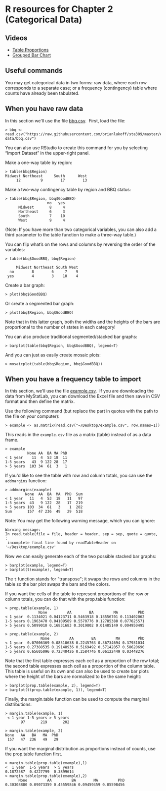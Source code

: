 # R resources for Chapter 2 (Categorical Data)

## Videos

*   [Table Proportions](http://www.youtube.com/embed/yWzNTMv0gho)
*   [Grouped Bar Chart](http://www.youtube.com/embed/trs1FyfjxEU)

## Useful commands

You may get categorical data in two forms: raw data, where each row corresponds to a separate case; or a frequency (contingency) table where counts have already been tabulated.

## When you have raw data

In this section we'll use the file [bbq.csv](https://raw.githubusercontent.com/brianlukoff/sta309/master/example-data/bbq.csv).  First, load the file:

	> bbq <- read.csv("https://raw.githubusercontent.com/brianlukoff/sta309/master/example-data/bbq.csv")

You can also use RStudio to create this command for you by selecting “Import Dataset” in the upper-right panel.

Make a one-way table by region:

	> table(bbq$Region)
	Midwest Northeast     South      West
	     12         9        17        13

Make a two-way contingency table by region and BBQ status:

	> table(bbq$Region, bbq$GoodBBQ)
	                   no   yes
	      Midwest       8     4
	      Northeast     6     3
	      South         7    10
	      West          9     4

(Note: If you have more than two categorical variables, you can also add a third parameter to the table function to make a three-way table.)

You can flip what’s on the rows and columns by reversing the order of the variables:

	> table(bbq$GoodBBQ, bbq$Region)
	
	     Midwest Northeast South West
	  no        8        6     7    9
	 yes        4        3    10    4

Create a bar graph:

	> plot(bbq$GoodBBQ)

Or create a segmented bar graph:

	> plot(bbq$Region, bbq$GoodBBQ)

Note that in this latter graph, both the widths and the heights of the bars are proportional to the number of states in each category!

You can also produce traditional segmented/stacked bar graphs:

	> barplot(table(bbq$Region, bbq$GoodBBQ), legend=T)

And you can just as easily create mosaic plots:

	> mosaicplot(table(bbq$Region, bbq$GoodBBQ))
	
## When you have a frequency table to import

In this section, we'll use the file [example.csv](https://raw.githubusercontent.com/brianlukoff/sta309/master/example-data/example.csv).  If you are downloading the data from MyStatLab, you can download the Excel file and then save in CSV format and then define the matrix. 

Use the following command (but replace the part in quotes with the path to the file on your computer):

	> example <- as.matrix(read.csv("~/Desktop/example.csv", row.names=1))

This reads in the `example.csv` file as a matrix (table) instead of as a data frame.

	> example
	          None AA  BA MA PhD
	< 1 year    11  4  53 18  11
	1-5 years   43  9 122 28  17
	> 5 years  103 34  61  3   1

If you'd like to see the table with row and column totals, you can use the `addmargins` function:

	> addmargins(example)
	         None  AA  BA  MA  PhD  Sum
	< 1 year   11   4  53  18   11   97
	1-5 years  43   9 122  28   17  219
	> 5 years 103  34  61   3    1  202
	Sum       157  47 236  49   29  518

Note: You may get the following warning message, which you can ignore:

	Warning message:
	In read.table(file = file, header = header, sep = sep, quote = quote, :
	 incomplete final line found by readTableHeader on '~/Desktop/example.csv'

Now we can easily generate each of the two possible stacked bar graphs:

	> barplot(example, legend=T)
	> barplot(t(example), legend=T)

The `t` function stands for "transpose"; it swaps the rows and columns in the table so the bar plot swaps the bars and the colors.

If you want the cells of the table to represent proportions of the row or column totals, you can do that with the prop.table function:

	> prop.table(example, 1)
	               None         AA        BA         MA         PhD
	< 1 year  0.1134021 0.04123711 0.5463918 0.18556701 0.113402062
	1-5 years 0.1963470 0.04109589 0.5570776 0.12785388 0.077625571
	> 5 years 0.5099010 0.16831683 0.3019802 0.01485149 0.004950495
	
	> prop.table(example, 2)
	                None         AA        BA         MA        PhD
	< 1 year  0.07006369 0.08510638 0.2245763 0.36734694 0.37931034
	1-5 years 0.27388535 0.19148936 0.5169492 0.57142857 0.58620690
	> 5 years 0.65605096 0.72340426 0.2584746 0.06122449 0.03448276

Note that the first table expresses each cell as a proportion of the row total; the second table expresses each cell as a proportion of the column table. This table is useful on its own and can also be used to create bar plots where the height of the bars are normalized to be the same height:

	> barplot(prop.table(example, 2), legend=T)
	> barplot(t(prop.table(example, 1)), legend=T)

Finally, the margin.table function can be used to compute the marginal distributions:

	> margin.table(example, 1)
	 < 1 year 1-5 years > 5 years 
	       97       219       202 

	> margin.table(example, 2)
	None   AA   BA   MA  PhD 
	 157   47  236   49   29 


If you want the marginal distribution as proportions instead of counts, use the prop.table function first.

	> margin.table(prop.table(example),1)
	<  1 year  1-5 years  > 5 years 
	0.1872587  0.4227799  0.3899614 
	> margin.table(prop.table(example),2)
	      None         AA         BA        MA         PhD 
	0.30308880 0.09073359 0.45559846 0.09459459 0.05598456
